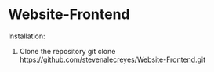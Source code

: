 # Website-Frontend
Installation:
1. Clone the repository
git clone https://github.com/stevenalecreyes/Website-Frontend.git

